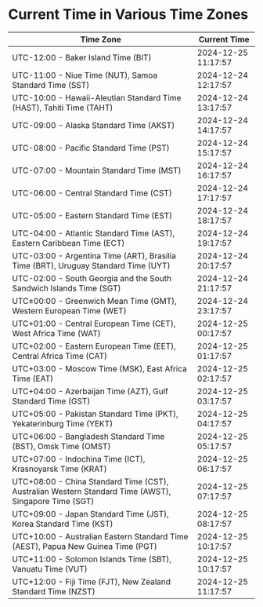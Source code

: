 # Current Time in Various Time Zones

| Time Zone | Current Time |
|-----------|--------------|
| UTC-12:00 - Baker Island Time (BIT) | 2024-12-25 11:17:57 |
| UTC-11:00 - Niue Time (NUT), Samoa Standard Time (SST) | 2024-12-24 12:17:57 |
| UTC-10:00 - Hawaii-Aleutian Standard Time (HAST), Tahiti Time (TAHT) | 2024-12-24 13:17:57 |
| UTC-09:00 - Alaska Standard Time (AKST) | 2024-12-24 14:17:57 |
| UTC-08:00 - Pacific Standard Time (PST) | 2024-12-24 15:17:57 |
| UTC-07:00 - Mountain Standard Time (MST) | 2024-12-24 16:17:57 |
| UTC-06:00 - Central Standard Time (CST) | 2024-12-24 17:17:57 |
| UTC-05:00 - Eastern Standard Time (EST) | 2024-12-24 18:17:57 |
| UTC-04:00 - Atlantic Standard Time (AST), Eastern Caribbean Time (ECT) | 2024-12-24 19:17:57 |
| UTC-03:00 - Argentina Time (ART), Brasília Time (BRT), Uruguay Standard Time (UYT) | 2024-12-24 20:17:57 |
| UTC-02:00 - South Georgia and the South Sandwich Islands Time (SGT) | 2024-12-24 21:17:57 |
| UTC±00:00 - Greenwich Mean Time (GMT), Western European Time (WET) | 2024-12-24 23:17:57 |
| UTC+01:00 - Central European Time (CET), West Africa Time (WAT) | 2024-12-25 00:17:57 |
| UTC+02:00 - Eastern European Time (EET), Central Africa Time (CAT) | 2024-12-25 01:17:57 |
| UTC+03:00 - Moscow Time (MSK), East Africa Time (EAT) | 2024-12-25 02:17:57 |
| UTC+04:00 - Azerbaijan Time (AZT), Gulf Standard Time (GST) | 2024-12-25 03:17:57 |
| UTC+05:00 - Pakistan Standard Time (PKT), Yekaterinburg Time (YEKT) | 2024-12-25 04:17:57 |
| UTC+06:00 - Bangladesh Standard Time (BST), Omsk Time (OMST) | 2024-12-25 05:17:57 |
| UTC+07:00 - Indochina Time (ICT), Krasnoyarsk Time (KRAT) | 2024-12-25 06:17:57 |
| UTC+08:00 - China Standard Time (CST), Australian Western Standard Time (AWST), Singapore Time (SGT) | 2024-12-25 07:17:57 |
| UTC+09:00 - Japan Standard Time (JST), Korea Standard Time (KST) | 2024-12-25 08:17:57 |
| UTC+10:00 - Australian Eastern Standard Time (AEST), Papua New Guinea Time (PGT) | 2024-12-25 10:17:57 |
| UTC+11:00 - Solomon Islands Time (SBT), Vanuatu Time (VUT) | 2024-12-25 10:17:57 |
| UTC+12:00 - Fiji Time (FJT), New Zealand Standard Time (NZST) | 2024-12-25 11:17:57 |
